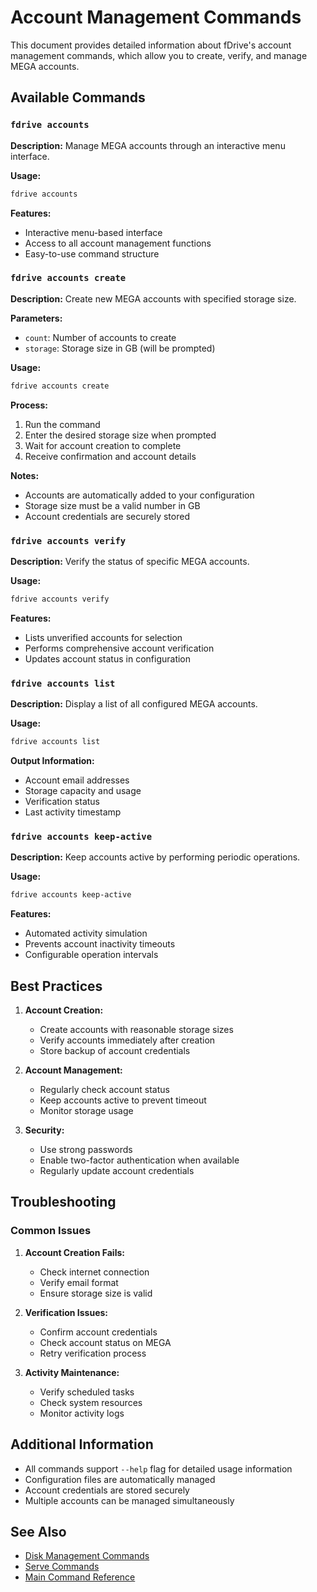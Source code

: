 # Account Management Commands

This document provides detailed information about fDrive's account management commands, which allow you to create, verify, and manage MEGA accounts.

## Available Commands

### `fdrive accounts`
**Description:** Manage MEGA accounts through an interactive menu interface.

**Usage:**
```bash
fdrive accounts
```

**Features:**
- Interactive menu-based interface
- Access to all account management functions
- Easy-to-use command structure

### `fdrive accounts create`
**Description:** Create new MEGA accounts with specified storage size.

**Parameters:**
- `count`: Number of accounts to create
- `storage`: Storage size in GB (will be prompted)

**Usage:**
```bash
fdrive accounts create
```

**Process:**
1. Run the command
2. Enter the desired storage size when prompted
3. Wait for account creation to complete
4. Receive confirmation and account details

**Notes:**
- Accounts are automatically added to your configuration
- Storage size must be a valid number in GB
- Account credentials are securely stored

### `fdrive accounts verify`
**Description:** Verify the status of specific MEGA accounts.

**Usage:**
```bash
fdrive accounts verify
```

**Features:**
- Lists unverified accounts for selection
- Performs comprehensive account verification
- Updates account status in configuration

### `fdrive accounts list`
**Description:** Display a list of all configured MEGA accounts.

**Usage:**
```bash
fdrive accounts list
```

**Output Information:**
- Account email addresses
- Storage capacity and usage
- Verification status
- Last activity timestamp

### `fdrive accounts keep-active`
**Description:** Keep accounts active by performing periodic operations.

**Usage:**
```bash
fdrive accounts keep-active
```

**Features:**
- Automated activity simulation
- Prevents account inactivity timeouts
- Configurable operation intervals

## Best Practices

1. **Account Creation:**
   - Create accounts with reasonable storage sizes
   - Verify accounts immediately after creation
   - Store backup of account credentials

2. **Account Management:**
   - Regularly check account status
   - Keep accounts active to prevent timeout
   - Monitor storage usage

3. **Security:**
   - Use strong passwords
   - Enable two-factor authentication when available
   - Regularly update account credentials

## Troubleshooting

### Common Issues

1. **Account Creation Fails:**
   - Check internet connection
   - Verify email format
   - Ensure storage size is valid

2. **Verification Issues:**
   - Confirm account credentials
   - Check account status on MEGA
   - Retry verification process

3. **Activity Maintenance:**
   - Verify scheduled tasks
   - Check system resources
   - Monitor activity logs

## Additional Information

- All commands support `--help` flag for detailed usage information
- Configuration files are automatically managed
- Account credentials are stored securely
- Multiple accounts can be managed simultaneously

## See Also

- [Disk Management Commands](disk-management.md)
- [Serve Commands](serve-commands.md)
- [Main Command Reference](commands.md)